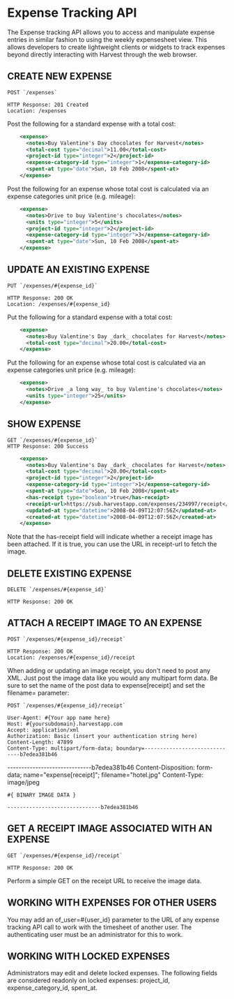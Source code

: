 # Expense Tracking API

The Expense tracking API allows you to access and manipulate expense entries in similar fashion to using the weekly expensesheet view. This allows developers to create lightweight clients or widgets to track expenses beyond directly interacting with Harvest through the web browser.

## CREATE NEW EXPENSE

    POST `/expenses`

    HTTP Response: 201 Created
    Location: /expenses

Post the following for a standard expense with a total cost:

```xml
    <expense>
      <notes>Buy Valentine's Day chocolates for Harvest</notes>
      <total-cost type="decimal">11.00</total-cost>
      <project-id type="integer">2</project-id>
      <expense-category-id type="integer">1</expense-category-id>
      <spent-at type="date">Sun, 10 Feb 2008</spent-at>
    </expense>
```

Post the following for an expense whose total cost is calculated via an expense categories unit price (e.g. mileage):

```xml
    <expense>
      <notes>Drive to buy Valentine's chocolates</notes>
      <units type="integer">5</units>
      <project-id type="integer">2</project-id>
      <expense-category-id type="integer">3</expense-category-id>
      <spent-at type="date">Sun, 10 Feb 2008</spent-at>
    </expense>
```

## UPDATE AN EXISTING EXPENSE

    PUT `/expenses/#{expense_id}`

    HTTP Response: 200 OK
    Location: /expenses/#{expense_id}

Put the following for a standard expense with a total cost:

```xml
    <expense>
      <notes>Buy Valentine's Day _dark_ chocolates for Harvest</notes>
      <total-cost type="decimal">20.00</total-cost>
    </expense>
```

Put the following for an expense whose total cost is calculated via an expense categories unit price (e.g. mileage):

```xml
    <expense>
      <notes>Drive _a long way_ to buy Valentine's chocolates</notes>
      <units type="integer">25</units>
    </expense>
```

## SHOW EXPENSE

    GET `/expenses/#{expense_id}`
    HTTP Response: 200 Success

```xml
    <expense>
      <notes>Buy Valentine's Day _dark_ chocolates for Harvest</notes>
      <total-cost type="decimal">20.00</total-cost>
      <project-id type="integer">2</project-id>
      <expense-category-id type="integer">1</expense-category-id>
      <spent-at type="date">Sun, 10 Feb 2008</spent-at>
      <has-receipt type="boolean">true</has-receipt>
      <receipt-url>https://sub.harvestapp.com/expenses/234997/receipt</receipt-url>
      <updated-at type="datetime">2008-04-09T12:07:56Z</updated-at>
      <created-at type="datetime">2008-04-09T12:07:56Z</created-at>
    </expense>
```

Note that the has-receipt field will indicate whether a receipt image has been attached. If it is true, you can use the URL in receipt-url to fetch the image.

## DELETE EXISTING EXPENSE

    DELETE `/expenses/#{expense_id}`

    HTTP Response: 200 OK

## ATTACH A RECEIPT IMAGE TO AN EXPENSE

    POST `/expenses/#{expense_id}/receipt`

    HTTP Response: 200 OK
    Location: /expenses/#{expense_id}/receipt

When adding or updating an image receipt, you don't need to post any XML. Just post the image data like you would any multipart form data. Be sure to set the name of the post data to expense[receipt] and set the filename= parameter:

    POST `/expenses/#{expense_id}/receipt`

    User-Agent: #{Your app name here}
    Host: #{yoursubdomain}.harvestapp.com
    Accept: application/xml
    Authorization: Basic (insert your authentication string here)
    Content-Length: 47899
    Content-Type: multipart/form-data; boundary=------------------------------b7edea381b46
------------------------------b7edea381b46
Content-Disposition: form-data; name="expense[receipt]"; filename="hotel.jpg"
    Content-Type: image/jpeg

    #{ BINARY IMAGE DATA }

    ------------------------------b7edea381b46

## GET A RECEIPT IMAGE ASSOCIATED WITH AN EXPENSE

    GET `/expenses/#{expense_id}/receipt`

    HTTP Response: 200 OK

Perform a simple GET on the receipt URL to receive the image data.

## WORKING WITH EXPENSES FOR OTHER USERS

You may add an of_user=#{user_id} parameter to the URL of any expense tracking API call to work with the timesheet of another user. The authenticating user must be an administrator for this to work.

## WORKING WITH LOCKED EXPENSES

Administrators may edit and delete locked expenses. The following fields are considered readonly on locked expenses: project_id, expense_category_id, spent_at.